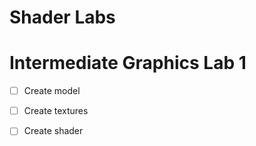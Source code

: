 # Shader Labs
# Intermediate Graphics Lab 1

- [ ] Create model
- [ ] Create textures
- [ ] Create shader
 

